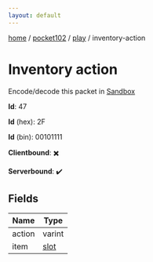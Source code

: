 ```yaml
---
layout: default
---
```


[home](/)  /  [pocket102](/protocol/pocket102)  /  [play](/protocol/pocket102/play)  /  inventory-action

# Inventory action

Encode/decode this packet in [Sandbox](../../../sandbox/pocket102#play.inventory_action)

**Id**: 47

**Id** (hex): 2F

**Id** (bin): 00101111

**Clientbound**: ✖️

**Serverbound**: ✔️

## Fields

Name | Type
---|---
action | varint
item | [slot](/protocol/pocket102/types/slot)
